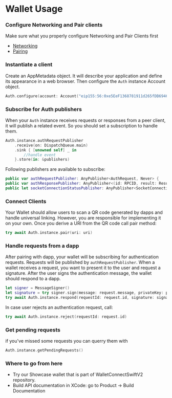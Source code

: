 # Wallet Usage

### Configure Networking and Pair clients

Make sure what you properly configure Networking and Pair Clients first 
- [Networking](../core/networking-configuration.md)
- [Pairing](../core/pairing-usage.md)

### Instantiate a client

Create an AppMetadata object. It will describe your application and define its appearance in a web browser.
Then configure the `Auth` instance Account object.

```swift
Auth.configure(account: Account("eip155:56:0xe5EeF1368781911d265fDB6946613dA61915a501")!)
```

### Subscribe for Auth publishers
When your `Auth` instance receives requests or responses from a peer client, it will publish a related event. So you should set a subscription to handle them.

```swift
Auth.instance.authRequestPublisher
    .receive(on: DispatchQueue.main)
    .sink { [unowned self] _ in
        //handle event
    }.store(in: &publishers)
```
Following publishers are available to subscribe:

```swift
public var authRequestPublisher: AnyPublisher<AuthRequest, Never> {
public var authResponsePublisher: AnyPublisher<(id: RPCID, result: Result<Cacao, AuthError>), Never> {
public let socketConnectionStatusPublisher: AnyPublisher<SocketConnectionStatus, Never>

```

### Connect Clients

Your Wallet should allow users to scan a QR code generated by dapps and handle universal linking. However, you are responsible for implementing it on your own. Once you derive a URI from the QR code call pair method:

```swift
try await Auth.instance.pair(uri: uri)
```

### Handle requests from a dapp

After pairing with dapp, your wallet will be subscribing for authentication requests. Requests will be published by `authRequestPublisher`. When a wallet receives a request, you want to present it to the user and request a signature. After the user signs the authentication message, the wallet should respond to a dapp.

```swift
let signer = MessageSigner()
let signature = try signer.sign(message: request.message, privateKey: privateKey)
try await Auth.instance.respond(requestId: request.id, signature: signature)
```

In case user rejects an authentication request, call:
```swift
try await Auth.instance.reject(requestId: request.id)
```

### Get pending requests

if you've missed some requests you can querry them with
```swift 
Auth.instance.getPendingRequests()
```


### Where to go from here
- Try our Showcase wallet that is part of WalletConnectSwiftV2 repository.
- Build API documentation in XCode: go to Product -> Build Documentation

